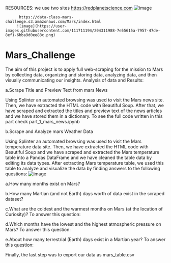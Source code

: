 RESOURCES:
          we use two sites
          https://redplanetscience.com
          ![image](https://user-images.githubusercontent.com/111711194/204312798-b9c502d3-a244-45f5-9ed6-3855861c5738.png)

          
          
          https://data-class-mars-challenge.s3.amazonaws.com/Mars/index.html
         ![image](https://user-images.githubusercontent.com/111711194/204311988-7e55615a-7957-47de-8ef1-6bba9d0ee88c.png)

# Mars_Challenge
The aim of this project is to apply full web-scraping for the mission to Mars by collecting data, organizing and storing data, analyzing data, and then visually communicating our insights.
Analysis of data and Results:
 
 a.Scrape Title and Preview Text from mars News

Using Splinter an automated browsing was used to visit the Mars news site. Then, we have extracted the HTML code with Beautiful Soup. After that, we have scraped and extracted the titles and preview text of the news articles and we have stored them in a dictionary.
To see the full code written in this part check part_1_mars_news.ipynb

b.Scrape and Analyze mars Weather Data

Using Splinter an automated browsing was used to visit the Mars temperature data site. Then, we have extracted the HTML code with Beautiful Soup and we have scraped and extracted the Mars temperature table into a Pandas DataFrame and we have cleaned the table data by editing its data types.
After extracting Mars temperature table, we used this table to analyze and visualize the data by finding answers to the following questions:
 ![image](https://user-images.githubusercontent.com/111711194/204311988-7e55615a-7957-47de-8ef1-6bba9d0ee88c.png)
  
  a.How many months exist on Mars?
  
  b.How many Martian (and not Earth) days worth of data exist in the scraped dataset?
  
  c.What are the coldest and the warmest months on Mars (at the location of Curiosity)? To answer this question:
  
  d.Which months have the lowest and the highest atmospheric pressure on Mars? To answer this question:
  
  e.About how many terrestrial (Earth) days exist in a Martian year? To answer this question:

Finally, the last step was to export our data as mars_table.csv
